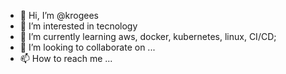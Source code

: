 - 👋 Hi, I’m @krogees
- 👀 I’m interested in tecnology
- 🌱 I’m currently learning aws, docker, kubernetes, linux, CI/CD;
- 💞️ I’m looking to collaborate on ...
- 📫 How to reach me ...

<!---
krogees/krogees is a ✨ special ✨ repository because its `README.md` (this file) appears on your GitHub profile.
You can click the Preview link to take a look at your changes.
--->
